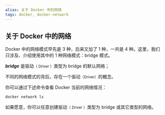 ```yaml
---
alias: 关于 Docker 中的网络
tags: docker, docker-network 
---
```


## 关于 Docker 中的网络

Docker 中的网络模式早先是 3 种，后来又加了 1 种，一共是 4 种。这里，我们只涉及、介绍使用其中的 1 种网络模式：bridge 模式。

_**bridge**_ 是驱动<small>（ Driver ）</small>类型为 bridge 的默认网络；

不同的网络模式的背后，存在一个驱动<small>（Driver）</small>的概念。

你可以通过下述命令查看 Docker 当前的网络情况：

```bash
docker network ls
```

如果愿意，你可以任意创建驱动<small>（ Driver ）</small>类型为 bridge 或其它类型的网络。
